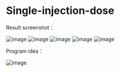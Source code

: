 # Single-injection-dose
Result screenshot：

![image](https://github.com/Rbxh2823/Single-injection-dose/assets/162082907/6fa13e48-ba8b-4786-b586-5c6ada187715)
![image](https://github.com/Rbxh2823/Single-injection-dose/assets/162082907/d5ca0408-6088-4514-93a4-a01d51e7eee9)
![image](https://github.com/Rbxh2823/Single-injection-dose/assets/162082907/25ba35d9-a256-4041-b5b0-4bbf815e6e6e)
![image](https://github.com/Rbxh2823/Single-injection-dose/assets/162082907/54cc0a96-add0-4004-a642-5843dc21c66c)
![image](https://github.com/Rbxh2823/Single-injection-dose/assets/162082907/7e8e583f-7fb2-4f2b-807a-690b7768dba2)

Program idea：

![image](https://github.com/Rbxh2823/Single-injection-dose/assets/162082907/cde75239-4896-4688-ac87-8907261bf2ab)
